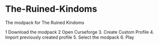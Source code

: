 # The-Ruined-Kindoms
The modpack for The Ruined Kindoms

1 Download the modpack
2 Open Curseforge
3. Create Custom Profile
4. Import previously created profile
5. Select the modpack
6. Play
